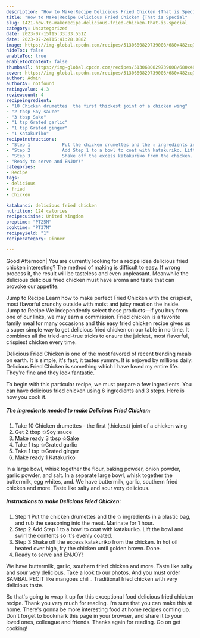 ```yaml
---
description: "How to Make|Recipe Delicious Fried Chicken {That is Special"
title: "How to Make|Recipe Delicious Fried Chicken {That is Special"
slug: 1421-how-to-makerecipe-delicious-fried-chicken-that-is-special
category: Uncategorized
date: 2023-07-15T15:33:33.551Z
date: 2023-07-24T15:41:28.088Z
image: https://img-global.cpcdn.com/recipes/5130680829739008/680x482cq70/delicious-fried-chicken-recipe-main-photo.jpg
hideToc: false
enableToc: true
enableTocContent: false
thumbnail: https://img-global.cpcdn.com/recipes/5130680829739008/680x482cq70/delicious-fried-chicken-recipe-main-photo.jpg
cover: https://img-global.cpcdn.com/recipes/5130680829739008/680x482cq70/delicious-fried-chicken-recipe-main-photo.jpg
author: Admin
authorAv: notfound
ratingvalue: 4.3
reviewcount: 4
recipeingredient:
- "10 Chicken drumettes  the first thickest joint of a chicken wing"
- "2 tbsp Soy sauce"
- "3 tbsp Sake"
- "1 tsp Grated garlic"
- "1 tsp Grated ginger"
- "1 Katakuriko"
recipeinstructions:
- "Step 1            Put the chicken drumettes and the ✩ ingredients in a plastic bag, and rub the seasoning into the meat. Marinate for 1 hour."
- "Step 2            Add Step 1 to a bowl to coat with katakuriko. Lift the bowl and swirl the contents so it&#39;s evenly coated."
- "Step 3            Shake off the excess katakuriko from the chicken. In hot oil heated over high, fry the chicken until golden brown. Done."
- "Ready to serve and ENJOY!"
categories:
- Recipe
tags:
- delicious
- fried
- chicken

katakunci: delicious fried chicken 
nutrition: 124 calories
recipecuisine: United Kingdom
preptime: "PT25M"
cooktime: "PT37M"
recipeyield: "1"
recipecategory: Dinner

---
```



Good Afternoon| You are currently looking for a recipe idea delicious fried chicken interesting? The method of making is difficult to easy. If wrong process it, the result will be tasteless and even unpleasant. Meanwhile the delicious delicious fried chicken must have aroma and taste that can provoke our appetite.





Jump to Recipe Learn how to make perfect Fried Chicken with the crispiest, most flavorful crunchy outside with moist and juicy meat on the inside. Jump to Recipe We independently select these products—if you buy from one of our links, we may earn a commission. Fried chicken is a favorite family meal for many occasions and this easy fried chicken recipe gives us a super simple way to get delicious fried chicken on our table in no time. It combines all the tried-and-true tricks to ensure the juiciest, most flavorful, crispiest chicken every time.

Delicious Fried Chicken is one of the most favored of recent trending meals on earth. It is simple, it's fast, it tastes yummy. It is enjoyed by millions daily. Delicious Fried Chicken is something which I have loved my entire life. They're fine and they look fantastic.


To begin with this particular recipe, we must prepare a few ingredients. You can have delicious fried chicken using 6 ingredients and 3 steps. Here is how you cook it.

<!--inarticleads1-->

##### The ingredients needed to make Delicious Fried Chicken:

1. Take 10 Chicken drumettes - the first (thickest) joint of a chicken wing
1. Get 2 tbsp ✩Soy sauce
1. Make ready 3 tbsp ✩Sake
1. Take 1 tsp ✩Grated garlic
1. Take 1 tsp ✩Grated ginger
1. Make ready 1 Katakuriko


In a large bowl, whisk together the flour, baking powder, onion powder, garlic powder, and salt. In a separate large bowl, whisk together the buttermilk, egg whites, and. We have buttermilk, garlic, southern fried chicken and more. Taste like salty and sour very delicious. 

<!--inarticleads2-->

##### Instructions to make Delicious Fried Chicken:

1. Step 1            Put the chicken drumettes and the ✩ ingredients in a plastic bag, and rub the seasoning into the meat. Marinate for 1 hour.
1. Step 2            Add Step 1 to a bowl to coat with katakuriko. Lift the bowl and swirl the contents so it&#39;s evenly coated.
1. Step 3            Shake off the excess katakuriko from the chicken. In hot oil heated over high, fry the chicken until golden brown. Done.
1. Ready to serve and ENJOY!

We have buttermilk, garlic, southern fried chicken and more. Taste like salty and sour very delicious. Take a look to our photos. And you must order SAMBAL PECIT like mangoes chili.. Traditional fried chicken with very delicious taste. 

So that's going to wrap it up for this exceptional food delicious fried chicken recipe. Thank you very much for reading. I'm sure that you can make this at home. There's gonna be more interesting food at home recipes coming up. Don't forget to bookmark this page in your browser, and share it to your loved ones, colleague and friends. Thanks again for reading. Go on get cooking!
